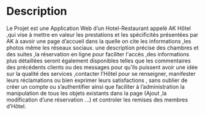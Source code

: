 <h1>Description</h1>
<p>
Le Projet est une Application Web d’un Hotel-Restaurant 
appelé AK Hôtel ,qui vise à mettre en valeur les prestations 
et les spécificités présentées par AK à savoir une page 
d’accueil dans la quelle on cite les informations ,les photos même les réseaux sociaux. une description précise des chambres et des suites ,la réservation en ligne pour faciliter l'accès ,des informations plus détaillées seront également disponibles telles que les commentaires des précédents clients ou des messages pour qu’ils puissent  avoir une idée sur la qualité des services ,contacter l’Hôtel pour se renseigner, manifester leurs réclamations ou bien exprimer leurs satisfactions ,  sans oublier de créer un compte ou s’authentifier ainsi que faciliter à l’administration la manipulation de tous les objets existants dans la page (Ajout ,la  modification d’une réservation …) et controler les remises des membres d’Hôtel.</p>